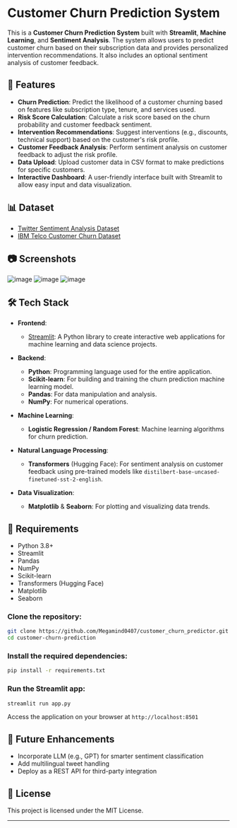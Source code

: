 # Customer Churn Prediction System
This is a **Customer Churn Prediction System** built with **Streamlit**, **Machine Learning**, and **Sentiment Analysis**. The system allows users to predict customer churn based on their subscription data and provides personalized intervention recommendations. It also includes an optional sentiment analysis of customer feedback.

## 🚀 Features

- **Churn Prediction**: Predict the likelihood of a customer churning based on features like subscription type, tenure, and services used.
- **Risk Score Calculation**: Calculate a risk score based on the churn probability and customer feedback sentiment.
- **Intervention Recommendations**: Suggest interventions (e.g., discounts, technical support) based on the customer's risk profile.
- **Customer Feedback Analysis**: Perform sentiment analysis on customer feedback to adjust the risk profile.
- **Data Upload**: Upload customer data in CSV format to make predictions for specific customers.
- **Interactive Dashboard**: A user-friendly interface built with Streamlit to allow easy input and data visualization.

## 📊 Dataset
- [Twitter Sentiment Analysis Dataset](https://www.kaggle.com/c/twitter-sentiment-analysis)  
- [IBM Telco Customer Churn Dataset](https://www.kaggle.com/blastchar/telco-customer-churn) 

## 📷 Screenshots
![image](https://github.com/user-attachments/assets/76177f9e-239f-4929-9815-770725a0eb4d)
![image](https://github.com/user-attachments/assets/1b498b07-7938-494f-afde-5efc44e3ca5c)
![image](https://github.com/user-attachments/assets/dc229c03-876c-41e4-b0f2-3daca8af86f8)


## 🛠️ Tech Stack

- **Frontend**: 
  - [Streamlit](https://streamlit.io/): A Python library to create interactive web applications for machine learning and data science projects.
  
- **Backend**:
  - **Python**: Programming language used for the entire application.
  - **Scikit-learn**: For building and training the churn prediction machine learning model.
  - **Pandas**: For data manipulation and analysis.
  - **NumPy**: For numerical operations.
  
- **Machine Learning**:
  - **Logistic Regression / Random Forest**: Machine learning algorithms for churn prediction.
  
- **Natural Language Processing**:
  - **Transformers** (Hugging Face): For sentiment analysis on customer feedback using pre-trained models like `distilbert-base-uncased-finetuned-sst-2-english`.
  
- **Data Visualization**:
  - **Matplotlib** & **Seaborn**: For plotting and visualizing data trends.

## 🧠 Requirements

- Python 3.8+
- Streamlit
- Pandas
- NumPy
- Scikit-learn
- Transformers (Hugging Face)
- Matplotlib
- Seaborn


### Clone the repository:
```bash
git clone https://github.com/Megamind0407/customer_churn_predictor.git
cd customer-churn-prediction
```
### Install the required dependencies:
```bash
pip install -r requirements.txt
```
### Run the Streamlit app:
```bash
streamlit run app.py
```
Access the application on your browser at `http://localhost:8501`

## 🧩 Future Enhancements

- Incorporate LLM (e.g., GPT) for smarter sentiment classification  
- Add multilingual tweet handling  
- Deploy as a REST API for third-party integration  

## 📄 License

This project is licensed under the MIT License.

---
